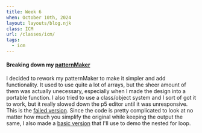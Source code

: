 ```yaml
---
title: Week 6
when: October 10th, 2024
layout: layouts/blog.njk
class: ICM
url: /classes/icm/
tags:
  - icm
---
```


#### Breaking down my [patternMaker](https://editor.p5js.org/oliviaemlee/sketches/4mGfqYalI)

I decided to rework my patternMaker to make it simpler and add functionality. It used to use quite a lot of arrays, but the sheer amount of them was actually
unecessary, especially when I made the design into a portable function. I also tried to use a class/object system and I sort of got it to work, but it really
slowed down the p5 editor until it was unresponsive. This is the [failed version](https://editor.p5js.org/oliviaemlee/sketches/QlAGfCUIF).
Since the code is pretty complicated to look at no matter how much you simplify the original while keeping the output the same, I also made a [basic version](https://editor.p5js.org/oliviaemlee/sketches/LK4tmiHdg)
that I'll use to demo the nested for loop.
